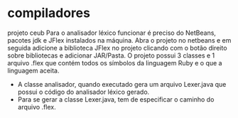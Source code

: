 # compiladores
projeto ceub
Para o analisador léxico funcionar é preciso do NetBeans, pacotes jdk e JFlex instalados na máquina. Abra o projeto no netbeans e em 
seguida adicione a biblioteca JFlex no projeto clicando com o botão direito sobre bibliotecas e adicionar JAR/Pasta. 
O projeto possui 3 classes e 1 arquivo .flex que contém todos os símbolos da linguagem Ruby e o que a linguagem aceita.

 - A classe analisador, quando executado gera um arquivo Lexer.java que possui o código do analisador léxico gerado.
 - Para se gerar a classe Lexer.java, tem de especificar o caminho do arquivo .flex.
